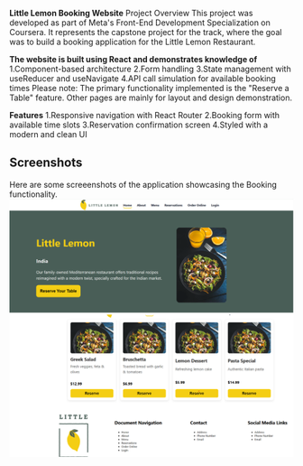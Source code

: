 **Little Lemon Booking Website**
Project Overview
This project was developed as part of Meta's Front-End Development Specialization on Coursera. It represents the capstone project for the track, where the goal was to build a booking application for the Little Lemon Restaurant.

**The website is built using React and demonstrates knowledge of**
1.Component-based architecture
2.Form handling
3.State management with useReducer and useNavigate
4.API call simulation for available booking times
Please note: The primary functionality implemented is the "Reserve a Table" feature. Other pages are mainly for layout and design demonstration.

**Features**
1.Responsive navigation with React Router
2.Booking form with available time slots
3.Reservation confirmation screen
4.Styled with a modern and clean UI

## Screenshots
Here are some screeenshots of the application showcasing the Booking functionality.
<img src="https://github.com/Tek-Chettri/LittleLemon_Booking-1/blob/main/public/homepag1.png"/>
<img src="https://github.com/Tek-Chettri/LittleLemon_Booking-1/blob/main/public/homepage2.png"/>


